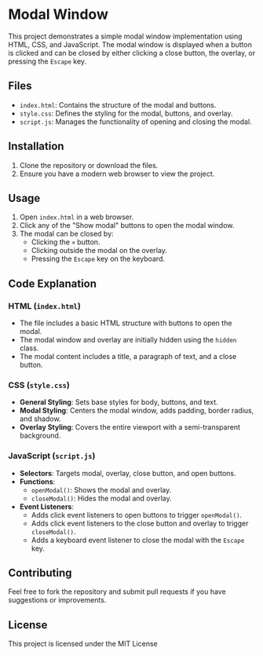 
# Modal Window

This project demonstrates a simple modal window implementation using HTML, CSS, and JavaScript. The modal window is displayed when a button is clicked and can be closed by either clicking a close button, the overlay, or pressing the `Escape` key.

## Files

- `index.html`: Contains the structure of the modal and buttons.
- `style.css`: Defines the styling for the modal, buttons, and overlay.
- `script.js`: Manages the functionality of opening and closing the modal.

## Installation

1. Clone the repository or download the files.
2. Ensure you have a modern web browser to view the project.

## Usage

1. Open `index.html` in a web browser.
2. Click any of the "Show modal" buttons to open the modal window.
3. The modal can be closed by:
   - Clicking the `×` button.
   - Clicking outside the modal on the overlay.
   - Pressing the `Escape` key on the keyboard.

## Code Explanation

### HTML (`index.html`)

- The file includes a basic HTML structure with buttons to open the modal.
- The modal window and overlay are initially hidden using the `hidden` class.
- The modal content includes a title, a paragraph of text, and a close button.

### CSS (`style.css`)

- **General Styling**: Sets base styles for body, buttons, and text.
- **Modal Styling**: Centers the modal window, adds padding, border radius, and shadow.
- **Overlay Styling**: Covers the entire viewport with a semi-transparent background.

### JavaScript (`script.js`)

- **Selectors**: Targets modal, overlay, close button, and open buttons.
- **Functions**:
  - `openModal()`: Shows the modal and overlay.
  - `closeModal()`: Hides the modal and overlay.
- **Event Listeners**:
  - Adds click event listeners to open buttons to trigger `openModal()`.
  - Adds click event listeners to the close button and overlay to trigger `closeModal()`.
  - Adds a keyboard event listener to close the modal with the `Escape` key.

## Contributing

Feel free to fork the repository and submit pull requests if you have suggestions or improvements.

## License

This project is licensed under the MIT License 
